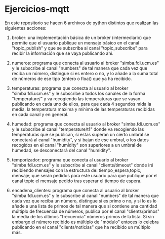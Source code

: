 # Ejercicios-mqtt
En este repositorio se hacen 6 archivos de python distintos que realizan las siguientes acciones:

1) broker: una implementación básica de un broker (intermediario) que permite que el usuario
   publique un mensaje básico en el canal "topic_publish" y que se subscriba al canal "topic_subscribe" 
   para recibir la información que se vaya publicando ahí.
   
2) numeros: programa que conecta al usuario al broker "simba.fdi.ucm.es" y le subscribe al canal "numbers"
   de tal manera que cada vez que reciba un número, distingue si es entero o no, y lo añade a la suma total
   de números de ese tipo (entero o float) que ya ha recibido.

3) temperaturas: programa que conecta al usuario al broker "simba.fdi.ucm.es" y le subscribe a todos los 
   canales de la forma "temperature/" y va recogiendo las temperaturas que se vayan publicando en cada uno
   de ellos, para que cada 4 segundos mida la media, la temperatura máxima y mínima de las temperaturas recibidas
   en cada canal y en general.
   
4) humedad: programa que conecta al usuario al broker "simba.fdi.ucm.es" y le subscribe al canal "temperature/t1"
   donde va recogiendo las temperaturas que se publican, si estas superan un cierto umbral se conectará al canal 
   "humidity", y si bajan de ese umbral, o los datos recogidos en el canal "humidity" son superiores a un umbral
   de humedad, se desconectará del canal "humidity".
   
5) temporizador: programa que conecta al usuario al broker "simba.fdi.ucm.es" y le subscribe al canal "clients/timeout"
   donde irá recibiendo mensajes con la estructura de:   tiempo_espera,topic, mensaje; que serán pedidos para este usuario
   para que publique por el canal topic el mensaje pedido tras esperar el tiempo de espera. 
   
6) encadena_clientes: programa que conecta al usuario al broker "simba.fdi.ucm.es" y le subscribe al canal "numbers"
   de tal manera que cada vez que reciba un número, distingue si es primo o no, y si lo es lo añade a una lista de primos
   de tal manera que si contiene una cantidad múltiplo de frecuencia de números, publica por el canal "clients/primos"
   la media de los últimos "frecuencia" números primos de la lista. Si sin embargo el número recibido es múltiplo de "módulo"
   entoces lo celebra publicando en el canal "clients/noticias" que ha recibido un múltiplo más.
